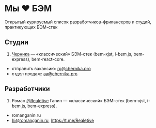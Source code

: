 # Мы ❤️ БЭМ
Открытый курируемый список разработчиков-фрилансеров и студий, практикующих БЭМ-стек

## Студии

1. [Черника](chernika.pro) — «классический» БЭМ-стек (bem-xjst, i-bem.js, bem-express), bem-react-core.
  * отправить вакансию: rg@chernika.pro
  * отдел продаж: aa@chernika.pro

## Разработчики

1. Роман [@Realetive](https://github.com/Realetive) Ганин — «классический» БЭМ-стек (bem-xjst, i-bem.js, bem-express).
  * romanganin.ru
  * hi@romanganin.ru, <a href="tg://resolve?domain=Realetive">https://t.me/Realetive</a>
